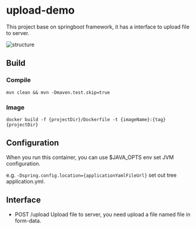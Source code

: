 # upload-demo

This project base on springboot framework, it has a interface to upload file to server.

![structure](img/structure.png)

## Build

### Compile

``mvn clean && mvn -Dmaven.test.skip=true``

### Image

``docker build -f {projectDir}/Dockerfile -t {imageName}:{tag} {projectDir}``

## Configuration

When you run this container, you can use $JAVA_OPTS env set JVM configuration.

e.g. `-Dspring.config.location={applicationYamlFileUrl}` set out tree application.yml.

## Interface

- POST /upload Upload file to server, you need upload a file named file in form-data.